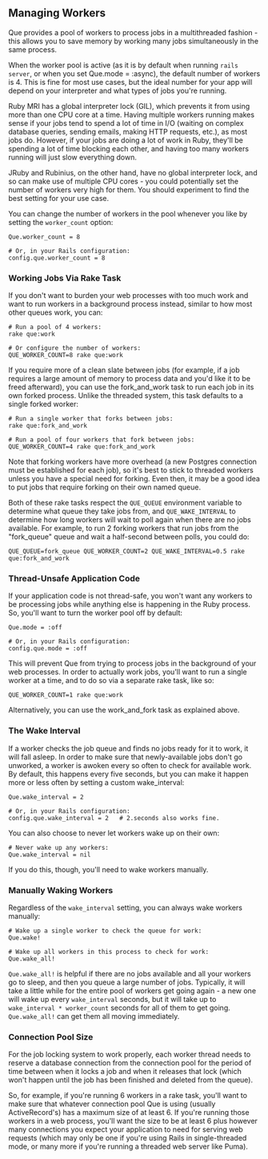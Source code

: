 ## Managing Workers

Que provides a pool of workers to process jobs in a multithreaded fashion - this allows you to save memory by working many jobs simultaneously in the same process.

When the worker pool is active (as it is by default when running `rails server`, or when you set Que.mode = :async), the default number of workers is 4. This is fine for most use cases, but the ideal number for your app will depend on your interpreter and what types of jobs you're running.

Ruby MRI has a global interpreter lock (GIL), which prevents it from using more than one CPU core at a time. Having multiple workers running makes sense if your jobs tend to spend a lot of time in I/O (waiting on complex database queries, sending emails, making HTTP requests, etc.), as most jobs do. However, if your jobs are doing a lot of work in Ruby, they'll be spending a lot of time blocking each other, and having too many workers running will just slow everything down.

JRuby and Rubinius, on the other hand, have no global interpreter lock, and so can make use of multiple CPU cores - you could potentially set the number of workers very high for them. You should experiment to find the best setting for your use case.

You can change the number of workers in the pool whenever you like by setting the `worker_count` option:

    Que.worker_count = 8

    # Or, in your Rails configuration:
    config.que.worker_count = 8

### Working Jobs Via Rake Task

If you don't want to burden your web processes with too much work and want to run workers in a background process instead, similar to how most other queues work, you can:

    # Run a pool of 4 workers:
    rake que:work

    # Or configure the number of workers:
    QUE_WORKER_COUNT=8 rake que:work

If you require more of a clean slate between jobs (for example, if a job requires a large amount of memory to process data and you'd like it to be freed afterward), you can use the fork_and_work task to run each job in its own forked process. Unlike the threaded system, this task defaults to a single forked worker:

    # Run a single worker that forks between jobs:
    rake que:fork_and_work

    # Run a pool of four workers that fork between jobs:
    QUE_WORKER_COUNT=4 rake que:fork_and_work

Note that forking workers have more overhead (a new Postgres connection must be established for each job), so it's best to stick to threaded workers unless you have a special need for forking. Even then, it may be a good idea to put jobs that require forking on their own named queue.

Both of these rake tasks respect the `QUE_QUEUE` environment variable to determine what queue they take jobs from, and `QUE_WAKE_INTERVAL` to determine how long workers will wait to poll again when there are no jobs available. For example, to run 2 forking workers that run jobs from the "fork_queue" queue and wait a half-second between polls, you could do:

    QUE_QUEUE=fork_queue QUE_WORKER_COUNT=2 QUE_WAKE_INTERVAL=0.5 rake que:fork_and_work

### Thread-Unsafe Application Code

If your application code is not thread-safe, you won't want any workers to be processing jobs while anything else is happening in the Ruby process. So, you'll want to turn the worker pool off by default:

    Que.mode = :off

    # Or, in your Rails configuration:
    config.que.mode = :off

This will prevent Que from trying to process jobs in the background of your web processes. In order to actually work jobs, you'll want to run a single worker at a time, and to do so via a separate rake task, like so:

    QUE_WORKER_COUNT=1 rake que:work

Alternatively, you can use the work_and_fork task as explained above.

### The Wake Interval

If a worker checks the job queue and finds no jobs ready for it to work, it will fall asleep. In order to make sure that newly-available jobs don't go unworked, a worker is awoken every so often to check for available work. By default, this happens every five seconds, but you can make it happen more or less often by setting a custom wake_interval:

    Que.wake_interval = 2

    # Or, in your Rails configuration:
    config.que.wake_interval = 2   # 2.seconds also works fine.

You can also choose to never let workers wake up on their own:

    # Never wake up any workers:
    Que.wake_interval = nil

If you do this, though, you'll need to wake workers manually.

### Manually Waking Workers

Regardless of the `wake_interval` setting, you can always wake workers manually:

    # Wake up a single worker to check the queue for work:
    Que.wake!

    # Wake up all workers in this process to check for work:
    Que.wake_all!

`Que.wake_all!` is helpful if there are no jobs available and all your workers go to sleep, and then you queue a large number of jobs. Typically, it will take a little while for the entire pool of workers get going again - a new one will wake up every `wake_interval` seconds, but it will take up to `wake_interval * worker_count` seconds for all of them to get going. `Que.wake_all!` can get them all moving immediately.

### Connection Pool Size

For the job locking system to work properly, each worker thread needs to reserve a database connection from the connection pool for the period of time between when it locks a job and when it releases that lock (which won't happen until the job has been finished and deleted from the queue).

So, for example, if you're running 6 workers in a rake task, you'll want to make sure that whatever connection pool Que is using (usually ActiveRecord's) has a maximum size of at least 6. If you're running those workers in a web process, you'll want the size to be at least 6 plus however many connections you expect your application to need for serving web requests (which may only be one if you're using Rails in single-threaded mode, or many more if you're running a threaded web server like Puma).
